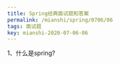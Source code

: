 ```yaml
---
title: Spring经典面试题和答案
permalink: /mianshi/spring/0706/06
tags: 面试题
key: mianshi-2020-07-06-06
---
```


1、什么是spring?

